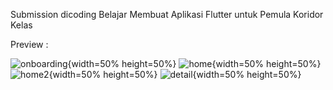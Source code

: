 Submission dicoding Belajar Membuat Aplikasi Flutter untuk Pemula Koridor Kelas

Preview : 


![onboarding ](screenshort/onboarding.jpg){width=50% height=50%}
![home ](screenshort/home.jpg){width=50% height=50%}
![home2](screenshort/home2.jpg){width=50% height=50%}
![detail ](screenshort/detail.jpg){width=50% height=50%}
